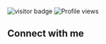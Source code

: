 

#
##

![visitor badge](https://visitor-badge.glitch.me/badge?page_id=alaiy95.visitor-badge&left_color=red&right_color=green)
![Profile views](https://gpvc.arturio.dev/alaiy95) 


## Connect with me


<br>
<br>


